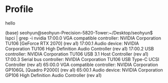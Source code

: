 # Profile

hello

(base) seohyun@seohyun-Precision-5820-Tower:~/Desktop/seohyun$ lspci | grep -i nvidia
17:00.0 VGA compatible controller: NVIDIA Corporation TU106 [GeForce RTX 2070] (rev a1)
17:00.1 Audio device: NVIDIA Corporation TU106 High Definition Audio Controller (rev a1)
17:00.2 USB controller: NVIDIA Corporation TU106 USB 3.1 Host Controller (rev a1)
17:00.3 Serial bus controller: NVIDIA Corporation TU106 USB Type-C UCSI Controller (rev a1)
65:00.0 VGA compatible controller: NVIDIA Corporation GP106GL [Quadro P2000] (rev a1)
65:00.1 Audio device: NVIDIA Corporation GP106 High Definition Audio Controller (rev a1)
